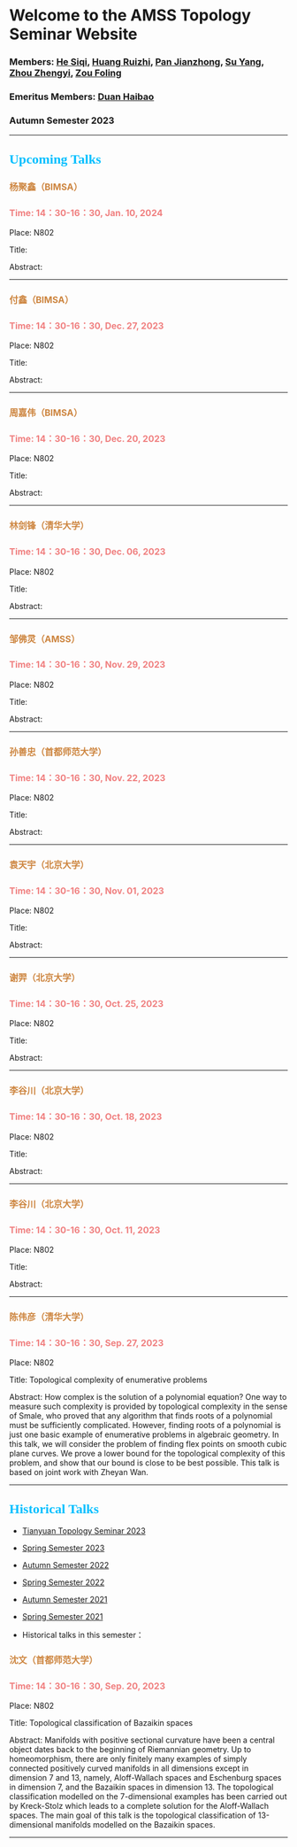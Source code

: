 # Welcome to the AMSS Topology Seminar Website 

### Members: [He Siqi](https://sites.google.com/scgp.stonybrook.edu/siqi-he-math-homepage/research), [Huang Ruizhi](https://sites.google.com/site/hrzsea/), [Pan Jianzhong](http://www.math.ac.cn/people/professor/202204/t20220412_695402.html), [Su Yang](http://homepage.amss.ac.cn/research/homePage/557e5446387442b580e7cead66328f23/myHomePage.html), [Zhou Zhengyi](https://sites.google.com/view/zhengyizhou/), [Zou Foling](https://sites.google.com/umich.edu/foling-zou/home)

### Emeritus Members: [Duan Haibao](https://www.researchgate.net/profile/Haibao-Duan)

### Autumn Semester 2023

-------------------------------------------------------------------------------------------
## <font color=DeepSkyBlue size=5 face="黑体">Upcoming Talks</font>



### <font color=Peru size=3> 杨聚鑫（BIMSA） </font>

### <font color=LightCoral size=3>Time: 14：30-16：30, Jan. 10, 2024 </font>

Place: N802

Title: 


Abstract: 

-------------------------------------------------------------------------------------------

### <font color=Peru size=3> 付鑫（BIMSA） </font>

### <font color=LightCoral size=3>Time: 14：30-16：30, Dec. 27, 2023 </font>

Place: N802

Title: 


Abstract: 

-------------------------------------------------------------------------------------------



### <font color=Peru size=3> 周嘉伟（BIMSA） </font>

### <font color=LightCoral size=3>Time: 14：30-16：30, Dec. 20, 2023 </font>

Place: N802

Title: 


Abstract: 

-------------------------------------------------------------------------------------------

### <font color=Peru size=3> 林剑锋（清华大学） </font>

### <font color=LightCoral size=3>Time: 14：30-16：30, Dec. 06, 2023 </font>

Place: N802

Title: 


Abstract: 

-------------------------------------------------------------------------------------------




### <font color=Peru size=3> 邹佛灵（AMSS） </font>

### <font color=LightCoral size=3>Time: 14：30-16：30, Nov. 29, 2023 </font>

Place: N802

Title: 


Abstract: 

-------------------------------------------------------------------------------------------




### <font color=Peru size=3> 孙善忠（首都师范大学） </font>

### <font color=LightCoral size=3>Time: 14：30-16：30, Nov. 22, 2023 </font>

Place: N802

Title: 


Abstract: 

-------------------------------------------------------------------------------------------



### <font color=Peru size=3> 袁天宇（北京大学） </font>

### <font color=LightCoral size=3>Time: 14：30-16：30, Nov. 01, 2023 </font>

Place: N802

Title: 


Abstract: 

-------------------------------------------------------------------------------------------

### <font color=Peru size=3> 谢羿（北京大学） </font>

### <font color=LightCoral size=3>Time: 14：30-16：30, Oct. 25, 2023 </font>

Place: N802

Title: 


Abstract: 

-------------------------------------------------------------------------------------------

### <font color=Peru size=3> 李谷川（北京大学） </font>

### <font color=LightCoral size=3>Time: 14：30-16：30, Oct. 18, 2023 </font>

Place: N802

Title: 


Abstract: 

-------------------------------------------------------------------------------------------

### <font color=Peru size=3> 李谷川（北京大学） </font>

### <font color=LightCoral size=3>Time: 14：30-16：30, Oct. 11, 2023</font>

Place: N802

Title: 


Abstract: 

-------------------------------------------------------------------------------------------


### <font color=Peru size=3> 陈伟彦（清华大学） </font>

### <font color=LightCoral size=3>Time: 14：30-16：30, Sep. 27, 2023 </font>

Place: N802

Title: Topological complexity of enumerative problems


Abstract: How complex is the solution of a polynomial equation? One way to measure such complexity is provided by topological complexity in the sense of Smale, who proved that any algorithm that finds roots of a polynomial must be sufficiently complicated. However, finding roots of a polynomial is just one basic example of enumerative problems in algebraic geometry. In this talk, we will consider the problem of finding flex points on smooth cubic plane curves. We prove a lower bound for the topological complexity of this problem, and show that our bound is close to be best possible. This talk is based on joint work with Zheyan Wan.
 

-------------------------------------------------------------------------------------------




## <font color=DeepSkyBlue size=5 face="黑体">Historical Talks</font>

-	[Tianyuan Topology Seminar 2023](https://hrzsea.github.io/Tianyuan-Topology-2023/)
-	[Spring Semester 2023](https://hrzsea.github.io/AMSS-Topology-Seminar-2023Spring/) 
-	[Autumn Semester 2022](https://hrzsea.github.io/AMSS-Topology-Seminar-2022Autumn/)  
-	[Spring Semester 2022](https://hrzsea.github.io/AMSS-Topology-Seminar-2022Spring/) 
-	[Autumn Semester 2021](https://hrzsea.github.io/AMSS-Topology-Seminar-2021Autumn/) 
-	[Spring Semester 2021](https://hrzsea.github.io/AMSS-Topology-Seminar-2021Spring/) 

-	Historical talks in this semester：



### <font color=Peru size=3> 沈文（首都师范大学） </font>

### <font color=LightCoral size=3>Time: 14：30-16：30, Sep. 20, 2023 </font>

Place: N802

Title: Topological classification of Bazaikin spaces


Abstract: Manifolds with positive sectional curvature have been a central object dates back to the beginning of Riemannian geometry. Up to homeomorphism, there are only finitely many examples of simply connected positively curved manifolds in all dimensions except in dimension 7 and 13, namely, Aloff-Wallach spaces and Eschenburg spaces in dimension 7, and the Bazaikin spaces in dimension 13. The topological classification modelled on the 7-dimensional examples has been carried out by Kreck-Stolz which leads to a complete solution for the Aloff-Wallach spaces. The main goal of this talk is the topological classification of 13-dimensional manifolds modelled on the Bazaikin spaces. 

-------------------------------------------------------------------------------------------







